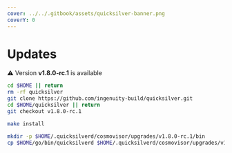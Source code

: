 ```yaml
---
cover: ../../.gitbook/assets/quicksilver-banner.png
coverY: 0
---
```


# Updates

⚠️ Version **v1.8.0-rc.1** is available

```bash
cd $HOME || return
rm -rf quicksilver
git clone https://github.com/ingenuity-build/quicksilver.git
cd $HOME/quicksilver || return
git checkout v1.8.0-rc.1

make install

mkdir -p $HOME/.quicksilverd/cosmovisor/upgrades/v1.8.0-rc.1/bin
cp $HOME/go/bin/quicksilverd $HOME/.quicksilverd/cosmovisor/upgrades/v1.8.0-rc.1/bin/
```
